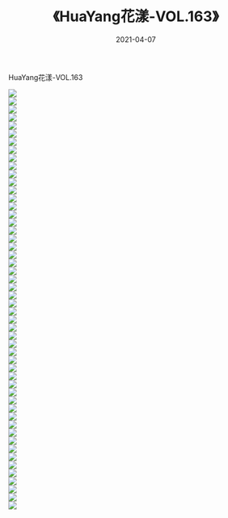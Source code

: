 ﻿---
layout: post
title:  《HuaYang花漾-VOL.163》
date:   2021-04-07
img: http://img.660000.xyz/Sharelink/网络美图/2021/HuaYang花漾-VOL.163/000.jpg
categories: [美女, 清纯, 唯美]
---

HuaYang花漾-VOL.163

  ![](http://img.660000.xyz/Sharelink/网络美图/2021/HuaYang花漾-VOL.163/001.jpg) <br> ![](http://img.660000.xyz/Sharelink/网络美图/2021/HuaYang花漾-VOL.163/002.jpg) <br> ![](http://img.660000.xyz/Sharelink/网络美图/2021/HuaYang花漾-VOL.163/003.jpg) <br> ![](http://img.660000.xyz/Sharelink/网络美图/2021/HuaYang花漾-VOL.163/004.jpg) <br> ![](http://img.660000.xyz/Sharelink/网络美图/2021/HuaYang花漾-VOL.163/005.jpg) <br> ![](http://img.660000.xyz/Sharelink/网络美图/2021/HuaYang花漾-VOL.163/006.jpg) <br> ![](http://img.660000.xyz/Sharelink/网络美图/2021/HuaYang花漾-VOL.163/007.jpg) <br> ![](http://img.660000.xyz/Sharelink/网络美图/2021/HuaYang花漾-VOL.163/008.jpg) <br> ![](http://img.660000.xyz/Sharelink/网络美图/2021/HuaYang花漾-VOL.163/009.jpg) <br> ![](http://img.660000.xyz/Sharelink/网络美图/2021/HuaYang花漾-VOL.163/010.jpg) <br> ![](http://img.660000.xyz/Sharelink/网络美图/2021/HuaYang花漾-VOL.163/011.jpg) <br> ![](http://img.660000.xyz/Sharelink/网络美图/2021/HuaYang花漾-VOL.163/012.jpg) <br> ![](http://img.660000.xyz/Sharelink/网络美图/2021/HuaYang花漾-VOL.163/013.jpg) <br> ![](http://img.660000.xyz/Sharelink/网络美图/2021/HuaYang花漾-VOL.163/014.jpg) <br> ![](http://img.660000.xyz/Sharelink/网络美图/2021/HuaYang花漾-VOL.163/015.jpg) <br> ![](http://img.660000.xyz/Sharelink/网络美图/2021/HuaYang花漾-VOL.163/016.jpg) <br> ![](http://img.660000.xyz/Sharelink/网络美图/2021/HuaYang花漾-VOL.163/017.jpg) <br> ![](http://img.660000.xyz/Sharelink/网络美图/2021/HuaYang花漾-VOL.163/018.jpg) <br> ![](http://img.660000.xyz/Sharelink/网络美图/2021/HuaYang花漾-VOL.163/019.jpg) <br> ![](http://img.660000.xyz/Sharelink/网络美图/2021/HuaYang花漾-VOL.163/020.jpg) <br> ![](http://img.660000.xyz/Sharelink/网络美图/2021/HuaYang花漾-VOL.163/021.jpg) <br> ![](http://img.660000.xyz/Sharelink/网络美图/2021/HuaYang花漾-VOL.163/022.jpg) <br> ![](http://img.660000.xyz/Sharelink/网络美图/2021/HuaYang花漾-VOL.163/023.jpg) <br> ![](http://img.660000.xyz/Sharelink/网络美图/2021/HuaYang花漾-VOL.163/024.jpg) <br> ![](http://img.660000.xyz/Sharelink/网络美图/2021/HuaYang花漾-VOL.163/025.jpg) <br> ![](http://img.660000.xyz/Sharelink/网络美图/2021/HuaYang花漾-VOL.163/026.jpg) <br> ![](http://img.660000.xyz/Sharelink/网络美图/2021/HuaYang花漾-VOL.163/027.jpg) <br> ![](http://img.660000.xyz/Sharelink/网络美图/2021/HuaYang花漾-VOL.163/028.jpg) <br> ![](http://img.660000.xyz/Sharelink/网络美图/2021/HuaYang花漾-VOL.163/029.jpg) <br> ![](http://img.660000.xyz/Sharelink/网络美图/2021/HuaYang花漾-VOL.163/030.jpg) <br> ![](http://img.660000.xyz/Sharelink/网络美图/2021/HuaYang花漾-VOL.163/031.jpg) <br> ![](http://img.660000.xyz/Sharelink/网络美图/2021/HuaYang花漾-VOL.163/032.jpg) <br> ![](http://img.660000.xyz/Sharelink/网络美图/2021/HuaYang花漾-VOL.163/033.jpg) <br> ![](http://img.660000.xyz/Sharelink/网络美图/2021/HuaYang花漾-VOL.163/034.jpg) <br> ![](http://img.660000.xyz/Sharelink/网络美图/2021/HuaYang花漾-VOL.163/035.jpg) <br> ![](http://img.660000.xyz/Sharelink/网络美图/2021/HuaYang花漾-VOL.163/036.jpg) <br> ![](http://img.660000.xyz/Sharelink/网络美图/2021/HuaYang花漾-VOL.163/037.jpg) <br> ![](http://img.660000.xyz/Sharelink/网络美图/2021/HuaYang花漾-VOL.163/038.jpg) <br> ![](http://img.660000.xyz/Sharelink/网络美图/2021/HuaYang花漾-VOL.163/039.jpg) <br> ![](http://img.660000.xyz/Sharelink/网络美图/2021/HuaYang花漾-VOL.163/040.jpg) <br> ![](http://img.660000.xyz/Sharelink/网络美图/2021/HuaYang花漾-VOL.163/041.jpg) <br> ![](http://img.660000.xyz/Sharelink/网络美图/2021/HuaYang花漾-VOL.163/042.jpg) <br> ![](http://img.660000.xyz/Sharelink/网络美图/2021/HuaYang花漾-VOL.163/043.jpg) <br> ![](http://img.660000.xyz/Sharelink/网络美图/2021/HuaYang花漾-VOL.163/044.jpg) <br> ![](http://img.660000.xyz/Sharelink/网络美图/2021/HuaYang花漾-VOL.163/045.jpg) <br> ![](http://img.660000.xyz/Sharelink/网络美图/2021/HuaYang花漾-VOL.163/046.jpg) <br> ![](http://img.660000.xyz/Sharelink/网络美图/2021/HuaYang花漾-VOL.163/047.jpg) <br> ![](http://img.660000.xyz/Sharelink/网络美图/2021/HuaYang花漾-VOL.163/048.jpg) <br> ![](http://img.660000.xyz/Sharelink/网络美图/2021/HuaYang花漾-VOL.163/049.jpg) <br> ![](http://img.660000.xyz/Sharelink/网络美图/2021/HuaYang花漾-VOL.163/050.jpg) <br> ![](http://img.660000.xyz/Sharelink/网络美图/2021/HuaYang花漾-VOL.163/051.jpg) <br> ![](http://img.660000.xyz/Sharelink/网络美图/2021/HuaYang花漾-VOL.163/052.jpg) <br>